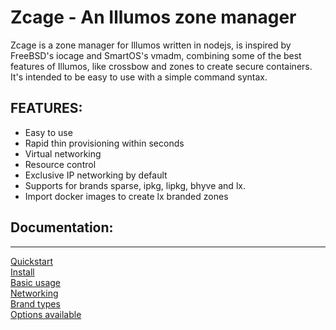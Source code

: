 # Zcage - An Illumos zone manager

Zcage is a zone manager for Illumos written in nodejs, is inspired by FreeBSD's 
iocage and SmartOS's vmadm, combining some of the best features of Illumos, like
crossbow and zones to create secure containers.  
It's intended to be easy to use with a simple command syntax. 
  
  
## FEATURES:

* Easy to use
* Rapid thin provisioning within seconds
* Virtual networking
* Resource control
* Exclusive IP networking by default
* Supports for brands sparse, ipkg, lipkg, bhyve and lx.
* Import docker images to create lx branded zones

## Documentation:
--------------
   [Quickstart](https://github.com/cneira/zcage/blob/master/docs/quickstart.md)  
   [Install](https://github.com/cneira/zcage/blob/master/docs/install.md)  
   [Basic usage](https://github.com/cneira/zcage/blob/master/docs/basic-use.md)  
   [Networking](https://github.com/cneira/zcage/blob/master/docs/networking.md)  
   [Brand types](https://github.com/cneira/zcage/blob/master/docs/brand-types.md)  
   [Options available](https://github.com/cneira/zcage/blob/master/docs/Options.md)    
